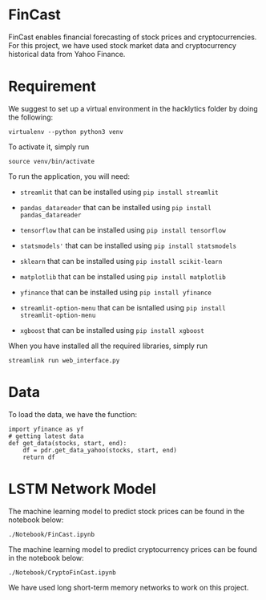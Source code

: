 # FinCast

FinCast enables financial forecasting of stock prices and cryptocurrencies. For this project, we have used stock market data and cryptocurrency historical data from Yahoo Finance.


# Requirement

We suggest to set up a virtual environment in the hacklytics folder by doing the following:

```
virtualenv --python python3 venv
```

To activate it, simply run

```
source venv/bin/activate
```

To run the application, you will need: 

* `streamlit` that can be installed using `pip install streamlit`
* `pandas_datareader` that can be installed using `pip install pandas_datareader`

* `tensorflow` that can be installed using `pip install tensorflow`
* `statsmodels'` that can be installed using `pip install statsmodels`
* `sklearn` that can be installed using `pip install scikit-learn`
* `matplotlib` that can be installed using `pip install matplotlib`
* `yfinance` that can be installed using `pip install yfinance`
* `streamlit-option-menu` that can be isntalled using `pip install streamlit-option-menu` 
* `xgboost` that can be installed using `pip install xgboost`

When you have installed all the required libraries, simply run 

```
streamlink run web_interface.py
```

# Data

To load the data, we have the function: 

```
import yfinance as yf
# getting latest data
def get_data(stocks, start, end):
    df = pdr.get_data_yahoo(stocks, start, end)
    return df
```

# LSTM Network Model

The machine learning model to predict stock prices can be found in the notebook below: 

```
./Notebook/FinCast.ipynb
```

The machine learning model to predict cryptocurrency prices can be found in the notebook below: 

```
./Notebook/CryptoFinCast.ipynb
```

We have used long short-term memory networks to work on this project.
